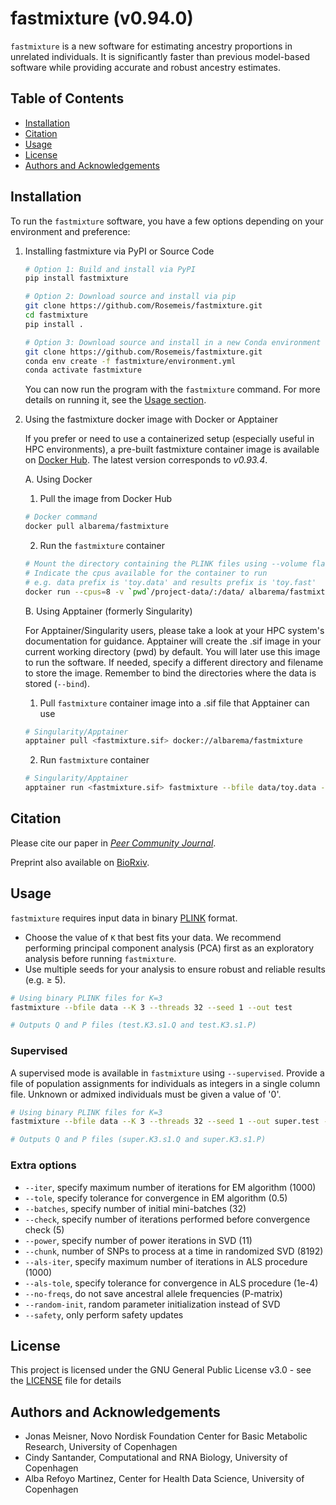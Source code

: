 # fastmixture (v0.94.0)
`fastmixture` is a new software for estimating ancestry proportions in unrelated individuals. It is significantly faster than previous model-based software while providing accurate and robust ancestry estimates.


## Table of Contents
- [Installation](#installation)
- [Citation](#citation)
- [Usage](#usage)
- [License](#license)
- [Authors and Acknowledgements](#authors-and-acknowledgements)

## Installation 
To run the `fastmixture` software, you have a few options depending on your environment and preference:

1. Installing fastmixture via PyPI or Source Code

   ```bash
   # Option 1: Build and install via PyPI
   pip install fastmixture

   # Option 2: Download source and install via pip
   git clone https://github.com/Rosemeis/fastmixture.git
   cd fastmixture
   pip install .
   
   # Option 3: Download source and install in a new Conda environment
   git clone https://github.com/Rosemeis/fastmixture.git
   conda env create -f fastmixture/environment.yml
   conda activate fastmixture
   ```
   
   You can now run the program with the `fastmixture` command. For more details on running it, see the [Usage section](#usage). 


2. Using the fastmixture docker image with Docker or Apptainer
   
   If you prefer or need to use a containerized setup (especially useful in HPC environments), a pre-built fastmixture container image is available on [Docker Hub](https://hub.docker.com/repository/docker/albarema/fastmixture/general). The latest version corresponds to *v0.93.4*.

   A. Using Docker 
   1. Pull the image from  Docker Hub

   ```bash
   # Docker command
   docker pull albarema/fastmixture
   ```

   2. Run the  `fastmixture` container

   ```bash
   # Mount the directory containing the PLINK files using --volume flag (e.g. `pwd`/project-data/) 
   # Indicate the cpus available for the container to run
   # e.g. data prefix is 'toy.data' and results prefix is 'toy.fast'
   docker run --cpus=8 -v `pwd`/project-data/:/data/ albarema/fastmixture fastmixture --bfile data/toy.data --K 3 --out data/toy.fast --threads 8
   ```

   B. Using Apptainer (formerly Singularity)

   For Apptainer/Singularity users, please take a look at your HPC system's documentation for guidance. Apptainer will create the .sif image in your current working directory (pwd) by default. You will later use this image to run the software. If needed, specify a different directory and filename to store the image. Remember to bind the directories where the data is stored (`--bind`). 

   1. Pull `fastmixture` container image into a .sif file that Apptainer can use

   ```bash
   # Singularity/Apptainer
   apptainer pull <fastmixture.sif> docker://albarema/fastmixture
   ```
   2. Run  `fastmixture` container
   
   ```bash
   # Singularity/Apptainer
   apptainer run <fastmixture.sif> fastmixture --bfile data/toy.data --K 3 --out data/toy.fast --threads 8
   ```

## Citation
Please cite our paper in [*Peer Community Journal*](https://peercommunityjournal.org/articles/10.24072/pcjournal.503/).

Preprint also available on [BioRxiv](https://doi.org/10.1101/2024.07.08.602454).

## Usage
`fastmixture` requires input data in binary [PLINK](https://www.cog-genomics.org/plink/1.9/input#bed) format. 
- Choose the value of `K` that best fits your data. We recommend performing principal component analysis (PCA) first as an exploratory analysis before running `fastmixture`.
- Use multiple seeds for your analysis to ensure robust and reliable results (e.g. ≥ 5).

```bash
# Using binary PLINK files for K=3
fastmixture --bfile data --K 3 --threads 32 --seed 1 --out test

# Outputs Q and P files (test.K3.s1.Q and test.K3.s1.P)
```

### Supervised
A supervised mode is available in `fastmixture` using `--supervised`. Provide a file of population assignments for individuals as integers in a single column file. Unknown or admixed individuals must be given a value of '0'.

```bash
# Using binary PLINK files for K=3
fastmixture --bfile data --K 3 --threads 32 --seed 1 --out super.test --supervised data.labels

# Outputs Q and P files (super.K3.s1.Q and super.K3.s1.P)
```

### Extra options
* `--iter`, specify maximum number of iterations for EM algorithm (1000)
* `--tole`, specify tolerance for convergence in EM algorithm (0.5)
* `--batches`, specify number of initial mini-batches (32)
* `--check`, specify number of iterations performed before convergence check (5)
* `--power`, specify number of power iterations in SVD (11)
* `--chunk`, number of SNPs to process at a time in randomized SVD (8192)
* `--als-iter`, specify maximum number of iterations in ALS procedure (1000)
* `--als-tole`, specify tolerance for convergence in ALS procedure (1e-4)
* `--no-freqs`, do not save ancestral allele frequencies (P-matrix)
* `--random-init`, random parameter initialization instead of SVD
* `--safety`, only perform safety updates

## License
This project is licensed under the GNU General Public License v3.0 - see the [LICENSE](./LICENSE) file for details

## Authors and Acknowledgements
- Jonas Meisner, Novo Nordisk Foundation Center for Basic Metabolic Research, University of Copenhagen 
- Cindy Santander, Computational and RNA Biology, University of Copenhagen
- Alba Refoyo Martinez, Center for Health Data Science, University of Copenhagen 
